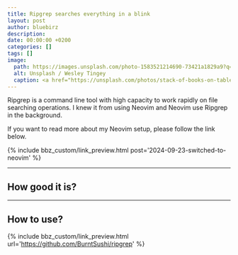 ```yaml
---
title: Ripgrep searches everything in a blink
layout: post
author: bluebirz
description:
date: 00:00:00 +0200
categories: []
tags: []
image:
  path: https://images.unsplash.com/photo-1583521214690-73421a1829a9?q=80&w=2070&auto=format&fit=crop&ixlib=rb-4.0.3&ixid=M3wxMjA3fDB8MHxwaG90by1wYWdlfHx8fGVufDB8fHx8fA%3D%3D
  alt: Unsplash / Wesley Tingey 
  caption: <a href="https://unsplash.com/photos/stack-of-books-on-table-snNHKZ-mGfE">Unsplash / Wesley Tingey</a>
---
```


Ripgrep is a command line tool with high capacity to work rapidly on file searching operations. I knew it from using Neovim and Neovim use Ripgrep in the background.

If you want to read more about my Neovim setup, please follow the link below.

{% include bbz_custom/link_preview.html post='2024-09-23-switched-to-neovim' %}

---

## How good it is?

---

## How to use?

{% include bbz_custom/link_preview.html url='<https://github.com/BurntSushi/ripgrep>' %}

